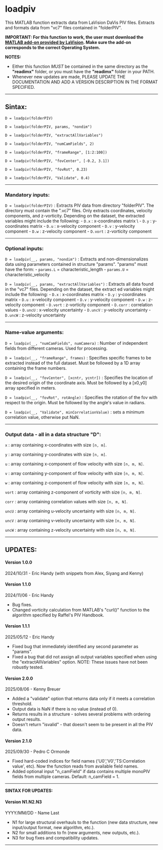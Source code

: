 # loadpiv
This MATLAB function extracts data from LaVision DaVis PIV files.
Extracts and formats data from "vc7" files contained in "folderPIV".

**IMPORTANT: For this function to work, the user must download the [MATLAB add-on provided by LaVision](https://www.lavision.de/en/downloads/software/matlab_add_ons.php).
Make sure the add-on corresponds to the correct Operating System.**

 **NOTES:**
 - Either this function *MUST* be contained in the same directory as the
   **"readimx"** folder, or you must have the **"readimx"** folder in your PATH.
 - Whenever new updates are made, PLEASE UPDATE THE DOCUMENTATION AND ADD A
   VERSION DESCRIPTION IN THE FORMAT SPECIFIED.
 -------------------------------------------------------------------------
 ## Sintax:
 
 `D = loadpiv(folderPIV)`
 
 `D = loadpiv(folderPIV, params, "nondim")`
 
 `D = loadpiv(folderPIV, "extractAllVariables")`
 
 `D = loadpiv(folderPIV, "numCamFields", 2)`
 
 `D = loadpiv(folderPIV, "frameRange", [1:2:100])`
 
 `D = loadpiv(folderPIV, "fovCenter", [-0.2, 3.1])`
 
 `D = loadpiv(folderPIV, "fovRot", 0.23)`
 
 `D = loadpiv(folderPIV, "Validate", 0.4)`
 
 -------------------------------------------------------------------------
 ### Mandatory inputs:

 `D = loadpiv(folderPIV)` : Extracts PIV data from directory "folderPIV".
           The directory must contain the ".vc7" files. Only extracts
           coordinates, velocity components, and z-vorticity. Depending on
           the dataset, the extracted variables might include the
           following:
               - `D.x` : x-coordinates matrix \\
               - `D.y` : y-coordinates matrix
               - `D.u` : x-velocity component
               - `D.v` : y-velocity component
               - `D.w` : z-velocity component
               - `D.vort` : z-vorticity component

 -------------------------------------------------------------------------
 ### Optional inputs:

 `D = loadpiv(__, params, "nondim")` : Extracts and non-dimensionalizes
           data using parameters contained in structure "params".
           "params" must have the form:
                   - `params.L` = characteristic_length
                   - `params.U` = characteristic_velocity

 `D = loadpiv(__, params, "extractAllVariables")` : Extracts all data
           found in the "vc7" files. Depending on the dataset, the extract
           ed variables might include the following:
               - `D.x` : x-coordinates matrix
               - `D.y` : y-coordinates matrix
               - `D.u` : x-velocity component
               - `D.v` : y-velocity component
               - `D.w` : z-velocity component
               - `D.vort` : z-vorticity component
               - `D.corr` : correlation values
               - `D.uncU` : x-velocity uncertainty
               - `D.uncV` : y-velocity uncertainty
               - `D.uncW` : z-velocity uncertainty

 -------------------------------------------------------------------------
 ### Name-value arguments:

 `D = loadpiv(__, "numCamFields", numCamera)` : Number of independent fields
               from different cameras. Used for processing.

 `D = loadpiv(__, "frameRange", frames)` : Specifies specific frames to
               be extracted instead of the full dataset. Must be followed
               by a 1D array containing the frame numbers.

 `D = loadpiv(__, "fovCenter", [xcntr, ycntr])` : Specifies the location
               of the desired origin of the coordinate axis. Must be
               followed by a [x0,y0] array specified in meters.

 `D = loadpiv(__, "fovRot", rotAngle)` : Specifies the rotation of the
               fov with respect to the origin. Must be followed by the
               angle's value in radians.

 `D = loadpiv(__, "Validate", minCorrelationValue)` : sets a minimum
               correlation value, otherwise put NaN.

 -------------------------------------------------------------------------
 ### Output data - all in a data structure "D":

`x` : array containing x-coordinates with size `[n, m]`.

`y` : array containing y-coordinates with size `[n, m]`.

`u` : array containing x-component of flow velocity with size `[n, m, N]`.

`v` : array containing y-component of flow velocity with size `[n, m, N]`.

`w` : array containing z-component of flow velocity with size `[n, m, N]`.

`vort` : array containing z-component of vorticity with size `[n, m, N]`.

`corr` : array containing correlation values with size `[n, m, N]`.

`uncU` : array containing u-velocity uncertainty with size `[n, m, N]`.

`uncV` : array containing v-velocity uncertainty with size `[n, m, N]`.

`uncW` : array containing z-velocity uncertainty with size `[n, m, N]`.

 -------------------------------------------------------------------------
 ## UPDATES:

 #### Version 1.0.0
 2024/10/31 - Eric Handy (with snippets from Alex, Siyang and Kenny)
 
 #### Version 1.1.0
 2024/11/06 - Eric Handy
 - Bug fixes.
 - Changed vorticity calculation from MATLAB's "curl()" function to the
   algorithm specified by Raffel's PIV Handbook.

 #### Version 1.1.1
 2025/05/12 - Eric Handy
 - Fixed bug that immediately identified any second parameter as "params".
 - Fixed a bug that did not assign all output variables specified when
   using the "extractAllVariables" option.
 NOTE: These issues have not been robustly tested.

 #### Version 2.0.0
 2025/08/06 - Kenny Breuer
 - Added a "validate" option that returns data only if it meets a correlation
   threshold.
 - Output data is NaN if there is no value (instead of 0).
 - Returns results in a structure - solves several problems with ordering
   output results.
 - Doesn't return "isvalid" - that doesn't seem to be present in all the PIV
   data.

 #### Version 2.1.0
 2025/09/30 - Pedro C Ormonde
 - Fixed hard-coded indices for field names ('U0','V0','TS:Correlation
   value', etc). Now the function reads from available field names.
 - Added optional input "n_camField" if data contains multiple monoPIV 
   fields from multiple cameras. Default: n_camField = 1.

--------------------------------------------------------------------------
 **SINTAX FOR UPDATES:**
 #### Version N1.N2.N3
 YYYY/MM/DD - Name Last
 - N1 for large structural overhauls to the function (new data structure,
   new input/output format, new algorithm, etc.).
 - N2 for small additions to fn (new arguments, new outputs, etc.).
 - N3 for bug fixes and compatibility updates.
--------------------------------------------------------------------------
